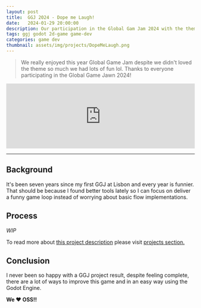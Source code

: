 ```yaml
---
layout: post
title:  GGJ 2024 - Dope me Laugh!
date:   2024-01-29 20:00:00
description: Our participation in the Global Gam Jam 2024 with the theme "Make me Laugh".
tags: ggj godot 2d-game game-dev
categories: game dev
thumbnail: assets/img/projects/DopeMeLaugh.png
---
```


> We really enjoyed this year Global Game Jam despite we didn't loved the theme so much we had lots of fun lol. Thanks to everyone participating in the Global Game Jawn 2024!

<div>
    <style>
        .itch-widget-container {
            display: block;
            margin-left: auto;
            margin-right: auto;
            position: relative;
            padding-bottom: 173px;
            height: 0;
            overflow: hidden;
            max-width: 558px;
        }
        .itch-widget-container iframe,
        .itch-widget-container object,
        .itch-widget-container embed {
            position: absolute;
            top: 0;
            left: 0;
            width: 100%;
            height: 100%;
        }
    </style>
    <div class='itch-widget-container'>
        <iframe frameborder="0" src="https://itch.io/embed/2494836?border_width=3&amp;fg_color=2347a1&amp;link_color=e96868&amp;border_color=40e43b" width="556" height="171"><a href="https://aestial.itch.io/dope-me-laugh">Dope Me Laugh by Liquid Cat</a></iframe>
    </div>
</div>

---

## Background

It's been seven years since my first GGJ at Lisbon and every year is funnier. That should be because I found better tools lately so I can focus on deliver a funny game loop instead of worrying about basic flow implementations.

## Process
*WIP*

To read more about <a href="{{ site.baseurl }}/projects/dope-me-laugh/">this project description</a> please visit <a href="{{ site.baseurl }}/projects/">projects section.</a>

## Conclusion

I never been so happy with a GGJ project result, despite feeling complete, there are a lot of ways to improve this game and in an easy way using the Godot Engine.

**We :heart: OSS!!**

